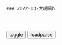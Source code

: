 ```note
### 2022-03-大明风h
```

<table id="tbc" style="white-space:pre-wrap">
</table>
<button onclick="toggleb()">toggle</button>
<button onclick="loadparse()">loadparse</button>
<br>
<!-- 🌸<br>🍅-　-🍑<hr>🍀 -->
<pre>
<textarea rows="30" cols="100" style="display: none" id="tar">

大明：成祖欲率五十万大军深入漠北，亲征鞑靼，命太子监国
https://mbd.baidu.com/newspage/data/videolanding?nid=sv_2222443532725037624&sourceFrom=pc_feedlist

我也想100年不打仗多好啊，你们都回去抱孩子。

<font size="1" style="color:#DCDCDC">2022-05-17</font>

大明：朱棣有宝器千里眼，三个儿子吓得魂不守舍，啥话也不敢说
https://mbd.baidu.com/newspage/data/videolanding?nid=sv_7869411252016401537&sourceFrom=pc_feedlist

有一些不能干活的，在囚犯堆里办学讲课。

<font size="1" style="color:#DCDCDC">2022-05-16</font>

大明：朱棣两个儿子造反，带火把去火药库，准备要炸了皇城
https://mbd.baidu.com/newspage/data/videolanding?nid=sv_13462734480265095078&sourceFrom=rec

<font size="1" style="color:#DCDCDC">2022-05-16</font>

大明：锦衣卫带反贼进诏狱，不料王爷奉旨查狱，危急关头直接拔剑
https://mbd.baidu.com/newspage/data/videolanding?nid=sv_2429833178600233237&sourceFrom=rec

你个小小的锦衣卫，可以住这么大的一个院子，不知道祸害了多少老百x。a龖龖囗

<font size="1" style="color:#DCDCDC">2022-05-16</font>

皇妃：皇上失去了所有，太上皇却一家和乐，皇上气魔怔了
https://mbd.baidu.com/newspage/data/videolanding?nid=sv_7910576526548154378&sourceFrom=rec

我知道我样样都不如他，可我现在是皇上，我总比他强了？
赫鲁晓夫

这都是你害的，你和你儿子害的。你们把本该属于我的东西，偷走了。a龖龖囗

<font size="1" style="color:#DCDCDC">2022-05-16</font>

朱瞻基交代后事，一辈子唯一打眼的，就是不看好朱祁钰
https://mbd.baidu.com/newspage/data/videolanding?nid=sv_15037262468317612447&sourceFrom=rec

我这一辈子只有在做反贼的时候才觉得有趣。

<font size="1" style="color:#DCDCDC">2022-05-16</font>

六朝记事：太子虽唯唯诺诺，但想保护好自己的家人，有问题吗！
https://mbd.baidu.com/newspage/data/videolanding?nid=sv_17328304518591774411&sourceFrom=rec

别人能给你，别人也能从你这拿走。

我得保证你娘和你，活下去，咱们折腾不起。

岁数大了，牙都掉了，可是这个，舌头还在。怂点活得长久。a龖龖囗

<font size="1" style="color:#DCDCDC">2022-05-16</font>

大明：汉王卸任监国之职，由太子接任，汉王委屈不知向谁诉说
https://mbd.baidu.com/newspage/data/videolanding?nid=sv_9972416288738104787&sourceFrom=rec

每天躺在炕上，浑身上下骨头节全是疼的。

<font size="1" style="color:#DCDCDC">2022-05-16</font>

大明：朱棣寻到建文帝，天明就要二龙相见，晚上激动地睡不着觉
https://mbd.baidu.com/newspage/data/videolanding?nid=sv_10444726807835223088&sourceFrom=rec

如果g家没有改朝换代，以他们的才能，早就是一品上将军了。

<font size="1" style="color:#DCDCDC">2022-05-16</font>

大明：朱棣寻到建文帝所在，冲到他面前，问他会不会召集旧部造反
https://mbd.baidu.com/newspage/data/videolanding?nid=sv_13773991722667552324&sourceFrom=rec

只要陛下能悔悟当初，及时补救，这些噩梦会自然消退。

我从小就被人教导，一定要报仇。

你用仇恨做粮食，我四叔用恐惧做粮食，都是一样的不安。a龖龖龖

我不需要任何东西，来抵抗恐惧，我已经到了知足常乐。什么样的境况，我都能够开心地活下去。

其实这一辈子都没活明白，又何谈下辈子？一世命即是万世命，
不反思何改变自己，新不能安，到哪里都会被苦恼困扰。要与自己将和。

她虽未学佛，行的却是菩萨道。

<font size="1" style="color:#DCDCDC">2022-05-16</font>

六朝记事：真凶竟是老二，叔叔竟要杀了自己侄儿！
https://mbd.baidu.com/newspage/data/videolanding?nid=sv_18098098106139084765&sourceFrom=rec

生异心，他们命在我手里，他们当年怎么来的j城？都在花谁的钱？

这些靖难遗孤里，有几个有些头脑的人，绝非那么好骗。

<font size="1" style="color:#DCDCDC">2022-05-16</font>

六朝记事：皇帝现在连太子都不相信，连太孙都不见，这下危险了！
https://mbd.baidu.com/newspage/data/videolanding?nid=sv_9962859845455410407&sourceFrom=rec

我爹比老虎还毒。

<font size="1" style="color:#DCDCDC">2022-05-16</font>

大明：阿鲁台部辽东作恶，成祖朱棣听闻大怒，召集三个儿子想对策
https://mbd.baidu.com/newspage/data/videolanding?nid=sv_13783510226161326730&sourceFrom=pc_feedlist

今天皇上临幸你，别慌，记住今天的日子，以后就是你的生日。

<font size="1" style="color:#DCDCDC">2022-05-17</font>

大明：反贼白天行刺皇帝，晚上就被锦衣卫搜查，紧急关头灵机一动
https://mbd.baidu.com/newspage/data/videolanding?nid=sv_13642720029829833226&sourceFrom=rec

我承蒙太祖高皇帝，临幸过两次，你呢？

<font size="1" style="color:#DCDCDC">2022-05-16</font>

大明：郑和宝船回大明，携各国使臣礼物觐见，成祖龙颜大悦设宴席
https://mbd.baidu.com/newspage/data/videolanding?nid=sv_17229941433456042243&sourceFrom=pc_feedlist

（侏儒假装对抗演练）
行礼，列队，起。杀！
打赏，打赏。

<font size="1" style="color:#DCDCDC">2022-05-16</font>

风华：朱瞻基带着若微进牢，没想到遇到汉王，吓得两人掉头就跑！
https://mbd.baidu.com/newspage/data/videolanding?nid=sv_12800710257651030618&sourceFrom=rec

<font size="1" style="color:#DCDCDC">2022-05-16</font>

六朝记事：善祥找上大胖子，竟想给朱瞻基当妃，有野心！
https://mbd.baidu.com/newspage/data/videolanding?nid=sv_13690337330377654120&sourceFrom=rec

你看看我，又老又胖。其实宫里头倒是也没禁我再娶个嫔，不过我确实是精力日衰，对这个也没什么兴趣了。

我也知道，我这个人厚道，心善，好些个人都想跟着我。可是无奈，身子骨真是不行了。

<font size="1" style="color:#DCDCDC">2022-05-16</font>

皇妃：文天祥殉g，于谦特意为他画像，就注定了自己以后的路！
https://mbd.baidu.com/newspage/data/videolanding?nid=sv_16405653241017661705&sourceFrom=rec

<font size="1" style="color:#DCDCDC">2022-05-15</font>

大明：成祖为解决身后之忧，强行将仁宗扶上皇位，无人敢表示不满
https://mbd.baidu.com/newspage/data/videolanding?nid=sv_6540853567124051165&sourceFrom=pc_feedlist

我在猪圈里，吃了几年的猪屎，才把这个天下拿下来。

<font size="1" style="color:#DCDCDC">2022-05-15</font>

大明王朝：午时三刻已过，嘉靖放了海瑞一马，结果海瑞听了大怒！
https://mbd.baidu.com/newspage/data/videolanding?nid=sv_10168842417328126165&sourceFrom=rec

<font size="1" style="color:#DCDCDC">2022-05-15</font>

大明：成祖朱棣二儿子汉王，带两千军队进城造反，准备杀父夺皇位
https://mbd.baidu.com/newspage/data/videolanding?nid=sv_14091158289086843406&sourceFrom=pc_feedlist

<font size="1" style="color:#DCDCDC">2022-05-12</font>

六朝记事：老二监起了g，竟想把培养的内奸全部除掉，真狠啊！
https://mbd.baidu.com/newspage/data/videolanding?nid=sv_9856450105151083258&sourceFrom=pc_feedlist

只有死人才能保守秘密。

几个反贼而已。

<font size="1" style="color:#DCDCDC">2022-05-11</font>

六朝记事：老二真面目被猜到，不敢讲朱瞻基想要逃跑！
https://mbd.baidu.com/newspage/data/videolanding?nid=sv_9757847702495627533&sourceFrom=rec

<font size="1" style="color:#DCDCDC">2022-05-10</font>

六朝记事：老和尚劝说朱棣大赦天下，没想到朱棣死活不干，笑人！
https://mbd.baidu.com/newspage/data/videolanding?nid=sv_8458569207336559013&sourceFrom=rec

难道我一生的功绩，洗不清我的罪名？

功是功，过是过。

与m更始，与有功者更始，与有仇者更始。告诉他们，天下王朝已是崭新的篇章。

那不就是承认我错了？打到十八层地狱，我也不承认。我为g家征战一辈子，我辛苦一辈子。我没做错，我不认这个账，我不认。我不认这个账，不认。

朱家的杀戮远远不会停下来，
你后人的后人一直如此，直到这怨念停止。

<font size="1" style="color:#DCDCDC">2022-05-10</font>

永乐：汉王是打仗的人，天下越乱，对他越有利！
https://mbd.baidu.com/newspage/data/videolanding?nid=sv_18062591476719968272&sourceFrom=rec

天下大乱，越乱越好。a龖龖囗

死了那么多人，他们有人管过，有人问过吗？a龖龖囗

<font size="1" style="color:#DCDCDC">2022-05-10</font>

永乐：太孙告诉姑娘，有一个法子，可治皇上心病
https://mbd.baidu.com/newspage/data/videolanding?nid=sv_11056124278789969132&sourceFrom=rec

愿化解恩怨，清洗血污。a龖龖囗

<font size="1" style="color:#DCDCDC">2022-05-10</font>

风华：皇上给孙子忠告：你要真爱权力，就得准备好做一个孤家寡人
https://mbd.baidu.com/newspage/data/videolanding?nid=sv_9799940821306769575&sourceFrom=rec

我爹告诉我，答应的事要做，欠的债要还。我不喜欢言而无信。

你要真的爱q力，就得准备好做一个孤家寡人。

<font size="1" style="color:#DCDCDC">2022-05-09</font>

六朝记事：朱瞻基去见若微，没想到刚见面就摔他东西，气死了！
https://mbd.baidu.com/newspage/data/videolanding?nid=sv_9581256719004206846&sourceFrom=rec

来人！（扇耳光）舒服了，对不住，二位，去御前司领赏吧。

<font size="1" style="color:#DCDCDC">2022-05-09</font>

六朝记事：朱瞻基故意落入圈套，就想得知敌老巢在哪，是个狠人！
https://mbd.baidu.com/newspage/data/videolanding?nid=sv_14780743253002067003&sourceFrom=rec

你们反贼的日子，过得挺好啊。a龖龖囗

<font size="1" style="color:#DCDCDC">2022-05-09</font>

少帅19：还是四大爷了解张学良，送他一件神秘礼物，这下凤至有福了
https://mbd.baidu.com/newspage/data/videolanding?nid=sv_16213079812925010954&sourceFrom=rec

两码事，你爹和我的事，与咱爷俩的事不相干。

凤至那丫头我见过，你们俩是绝配，别跟你爸爸犟了。

<font size="1" style="color:#DCDCDC">2022-04-30</font>

霸气朱棣内心也有柔软的一面，谁说帝王家没有亲情
https://mbd.baidu.com/newspage/data/videolanding?nid=sv_14429979351439508572&sourceFrom=rec

谁家没有没出息的孩子，凭什么他是老大就什么都给他。

<font size="1" style="color:#DCDCDC">2022-04-30</font>

如果老头不打靖难这一仗，我们该是多好的兄弟呀！
https://mbd.baidu.com/newspage/data/videolanding?nid=sv_10055531451328850160&sourceFrom=rec

我们小时候在一起，。都是我护着他。那时候我们不愿意当王爷。如果老头不打靖难这一仗，我跟他是多好的兄弟啊。

<font size="1" style="color:#DCDCDC">2022-04-30</font>

皇妃：杨阁老提议以和为贵，太子气坏了，于谦也瞧不上！
https://mbd.baidu.com/newspage/data/videolanding?nid=sv_5123627162983756475&sourceFrom=rec

像你这样做官，我宁可去喂马。不问是非，只看利害，一意逢迎，这是妾妇之道。a龖龖囗

<font size="1" style="color:#DCDCDC">2022-04-30</font>

皇妃：朱瞻基年少气盛，要杀了言官，三杨一脸不赞同！
https://mbd.baidu.com/newspage/data/videolanding?nid=sv_7381292243393739839&sourceFrom=rec

皇上，要s人有王法。太祖皇帝有遗旨，不s言官。
史笔如铁，我是怕皇上扛不起呀。

<font size="1" style="color:#DCDCDC">2022-04-30</font>

皇妃：太子终于明白何为gj，皇上放心咽下最后一口气！
https://mbd.baidu.com/newspage/data/videolanding?nid=sv_4631840323789265994&sourceFrom=rec

<font size="1" style="color:#DCDCDC">2022-04-30</font>

皇妃：h王这招是真的绝，让皇上杀了自己的亲叔叔，太狠了
https://mbd.baidu.com/newspage/data/videolanding?nid=sv_2801080175068174719&sourceFrom=rec

<font size="1" style="color:#DCDCDC">2022-04-30</font>

永乐：贵妃年龄还小，脾气十分任性，直接将太医赶走
https://mbd.baidu.com/newspage/data/videolanding?nid=sv_13523177251002884709&sourceFrom=rec

这每天吃了睡，睡了吃的，就跟猪似的。

<font size="1" style="color:#DCDCDC">2022-04-26</font>

皇妃：太子都一把年纪了，皇上遇到好玩的，还不忘给他带回来！
https://mbd.baidu.com/newspage/data/videolanding?nid=sv_11565685728100264853&sourceFrom=rec

天下人心，皆盼治世。h王不是治世之才。皇上只看到眼下江山不稳，焉知再上来一个好大喜功，征战不休的皇帝。到那时人心离散，宗庙倾覆。

<font size="1" style="color:#DCDCDC">2022-04-26</font>

大明风h：善祥自尊心和自卑心太强，拿孩子当挡箭牌，又旧事重提
https://mbd.baidu.com/newspage/data/videolanding?nid=sv_11233041738994226478&sourceFrom=rec

<font size="1" style="color:#DCDCDC">2022-04-18</font>

大明风h：祁镇在奶奶宫里自由的很，转身看见若微瞬间变乖巧
https://mbd.baidu.com/newspage/data/videolanding?nid=sv_16611822529592755177&sourceFrom=rec

<font size="1" style="color:#DCDCDC">2022-04-18</font>

大明风h：职业间谍赵王来送密报，成功勾起詹基的兴趣
https://mbd.baidu.com/newspage/data/videolanding?nid=sv_13890272435327663331&sourceFrom=rec

<font size="1" style="color:#DCDCDC">2022-04-11</font>

大明风h：詹基有几分当年朱棣的模样，手足相残还搞贺典太丢人！
https://mbd.baidu.com/newspage/data/videolanding?nid=sv_16275990235047700222&sourceFrom=rec

g史馆的也不许记，这件事情就这样淹掉了吧。a龖龖龖

<font size="1" style="color:#DCDCDC">2022-04-11</font>

皇妃：太孙继承了朱棣和太子的优点，汉王：这样的人心机太重
https://mbd.baidu.com/newspage/data/videolanding?nid=sv_7796820283353457165&sourceFrom=pc_feedlist

<font size="1" style="color:#DCDCDC">2022-04-26</font>

大明风h：h王和于谦开始称兄道弟，整个人突然就活明白了
https://mbd.baidu.com/newspage/data/videolanding?nid=sv_669979666690180746&sourceFrom=pc_feedlist

论起虚伪残忍，他不输我爹永乐皇帝。论起狡诈伪善，他超过我大哥。这样的人心机太重，杀气太大，运气太好，这三件事都夺了天机，他不会长寿的。

<font size="1" style="color:#DCDCDC">2022-04-11</font>

朱瞻基平叛二叔造反，三千营被一纸回j诏令策反
https://mbd.baidu.com/newspage/data/videolanding?nid=sv_7866032948270185655&sourceFrom=rec

<font size="1" style="color:#DCDCDC">2022-04-07</font>

皇妃：敢给朱棣甩脸色，美女是第一个，不愧是以后大明的主人！
https://mbd.baidu.com/newspage/data/videolanding?nid=sv_4840602297390964229&sourceFrom=pc_feedlist

我死了，不过就是一个人死了罢了，倒是你死了，我关心的那些人就都活不下去了。我有什么好爱惜自己的呢？

<font size="1" style="color:#DCDCDC">2022-04-07</font>

永乐：皇上想杀太上皇，太后知道他的打算，却不敢阻拦！,影视,历史片,好看视频
https://haokan.baidu.com/v?vid=9656243040607762643&sfrom=baidu-feed

<font size="1" style="color:#DCDCDC">2022-03-28</font>

大明风h：难兄难弟，h王后知后觉发现被套路，一切都来不及了,影视,历史片,好看视频
https://haokan.baidu.com/v?vid=11993020671443034212&sfrom=baidu-feed

<font size="1" style="color:#DCDCDC">2022-03-28</font>

大明风h：太子太逗了，竟要把狗封成大学士，这谁听了都得笑,影视,宫廷片,好看视频
https://haokan.baidu.com/v?vid=6405000328386920849

勿禁m间音乐嫁娶，
勿扰天下士子百x。

建文一朝，靖难之役所流放诸臣，所杀戮诸臣当以大赦。存者招用，死者恤其子孙，入监者释放复职，流者尽皆还家，不可一误再误。

<font size="1" style="color:#DCDCDC">2022-03-28</font>

大明风h：朱棣信守承诺，把三万多靖难遗孤z策放宽，英明啊,影视,历史片,好看视频
https://haokan.baidu.com/v?vid=9148137133792663236&sfrom=baidu-feed

<font size="1" style="color:#DCDCDC">2022-03-28</font>

少帅：张作霖：山不向我走来，我便向它走去！有点意思啊！,影视,战争片,好看视频
https://haokan.baidu.com/v?vid=3036946399217196218&sfrom=baidu-feed

我张雨亭一生敬重读书人。

我这个人是不赶趟了，我得让我儿子得赶趟。

这书有两种，一种是有字的，一种是无字的，您懂的。

<font size="1" style="color:#DCDCDC">2022-03-25</font>

老帅语录：“山不向我走来，我便向它走去”_哔哩哔哩_bilibili
https://www.bilibili.com/video/av753585268/

<font size="1" style="color:#DCDCDC">2022-03-25</font>

永乐：子孙后代都走了，只留下太妃一个人，活得像个死人！,影视,历史片,好看视频
https://haokan.baidu.com/v?vid=4638809403441651763&sfrom=baidu-feed

要收于谦的尸，就让他收吧。

你不要违逆他，他连你都敢s，他已经变成一条龙了。

<font size="1" style="color:#DCDCDC">2022-03-25</font>

大明风h：在鸡鸣寺，朱棣都梦见杀瞻基了，连佛祖都镇不住他,影视,历史片,好看视频
https://haokan.baidu.com/v?vid=4202761975739845902

现在就连念经也，挡不住你做噩梦。你梦见你杀了他，是菩萨告诉我的。

你起杀心的时候，就连佛龛里的菩萨都会动。

<font size="1" style="color:#DCDCDC">2022-03-24</font>

永乐：大臣还想说话，保太孙当皇上，可被皇上给噎了下去,影视,历史片,好看视频
https://haokan.baidu.com/v?vid=5836911137955921409&sfrom=baidu-feed

我不能让后人说，永乐篡位后，世儿孙个个学他自相残杀，为千古所笑。

他如果即位，必死在h王，赵王的刀下。我在床上思来想去，看不到一点胜算。

<font size="1" style="color:#DCDCDC">2022-03-24</font>

永乐：太子将军机处搬回家里，事无巨细，一一应答,影视,宫廷片,好看视频
https://haokan.baidu.com/v?vid=16940372498677533191

现在这些军g，
一个个都发了财。
其实下面吃空饷的很厉害，一半都不够。现在战争在即，想要狠狠地整改一次都做不到。

皇上身边，没有说真话的人。a龖龖龖

<font size="1" style="color:#DCDCDC">2022-03-24</font>

风h：太孙准备大婚，怎料太子妃拿出清单批钱，抠门太子看懵了,影视,宫廷片,好看视频
https://haokan.baidu.com/v?vid=9309188993399014958&sfrom=baidu-feed

黄鼠狼下耗子，真是一窝不如一窝。

<font size="1" style="color:#DCDCDC">2022-03-24</font>

永乐：美女脾气太太，跟着太孙进大牢，还不让别人怀疑她！,影视,历史片,好看视频
https://haokan.baidu.com/v?vid=264086610659634038&sfrom=baidu-feed

我摊上的麻烦事，比你大多了。

<font size="1" style="color:#DCDCDC">2022-03-24</font>

永乐：朱棣人到老年，依旧百发百中，不愧为文武双全,影视,历史片,好看视频
https://haokan.baidu.com/v?vid=3934732795113082338&sfrom=baidu-feed

做皇上身边的红人，过的是明抢易挡，暗箭难防的日子。

我爷爷老了，心里有话不与人说，谁也猜不透。

<font size="1" style="color:#DCDCDC">2022-03-24</font>

大明风h：若微有希望！看来太子对这个儿媳妇很满意，这下有的看,影视,宫廷片,好看视频
https://haokan.baidu.com/v?vid=11555638609862219073&sfrom=baidu-feed

反正最后都是老爷子定嘛。

<font size="1" style="color:#DCDCDC">2022-03-24</font>

永乐：太孙自认聪明，可以瞒住心上人身份，没想到朱棣早就知道了,影视,历史片,好看视频
https://haokan.baidu.com/v?vid=7849190559143018861&sfrom=baidu-feed

那爷爷要是想听我骗人呢，我也可以说没有。

我给你那么长的时间，你就是不说。

<font size="1" style="color:#DCDCDC">2022-03-23</font>

少帅：张学良摸了摸枪，称这枪真好啊，土匪却没明白啥意思,影视,战争片,好看视频
https://haokan.baidu.com/v?vid=8463732876149132118&sfrom=baidu-feed

一个绝顶聪明得骗子，被一个更高明的骗子给骗了。

<font size="1" style="color:#DCDCDC">2022-03-23</font>

大明风h：朱元璋霸气外露，拔剑挥舞，朱棣吓得直求饶,影视,历史片,好看视频
https://haokan.baidu.com/v?vid=17149859113179077070&sfrom=baidu-feed

<font size="1" style="color:#DCDCDC">2022-03-22</font>

永乐：公开把皇宫比作监狱，美女是第一人，太孙居然不生气！,影视,宫廷片,好看视频
https://haokan.baidu.com/v?vid=14882373656345288170&sfrom=baidu-feed

好大一座监狱。

<font size="1" style="color:#DCDCDC">2022-03-21</font>

永乐：朱棣要编制永乐大典，江南学子连夜把书籍做旧交上来！,影视,历史片,好看视频
https://haokan.baidu.com/v?vid=11220916724459983374&sfrom=baidu-feed

皇上你这是听谁说的？我就是担心，怕是你自己琢磨的。

<font size="1" style="color:#DCDCDC">2022-03-21</font>

永乐：h王嫌弃老三胆子小，一转头老子就在前面，吓得瑟瑟发抖！,影视,历史片,好看视频
https://haokan.baidu.com/v?vid=13890060786443322815&sfrom=baidu-feed

当皇上，心得狠。

<font size="1" style="color:#DCDCDC">2022-03-21</font>

永乐：美女已经嫁给太孙，还不改口叫太子为父亲，丈夫不高兴了！,影视,历史片,好看视频
https://haokan.baidu.com/v?vid=3109297915498369655&sfrom=baidu-feed

爷爷总说，我爹是阴沟里边，蹦出的棉花球。宫里出了这么一个谦谦君子，爷爷怎么看都不舒服。

<font size="1" style="color:#DCDCDC">2022-03-21</font>

大明风h：扮猪吃老虎，太子以退为进，保住自己性命,影视,历史片,好看视频
https://haokan.baidu.com/v?vid=5066568070385950534&sfrom=baidu-feed

到底是谁在把我们往火坑里面推？

<font size="1" style="color:#DCDCDC">2022-03-21</font>

永乐：监g大事，皇帝干了二十年，都觉得太难了,影视,历史片,好看视频
https://haokan.baidu.com/v?vid=11762833021497873708&sfrom=baidu-feed

老和尚不让射鸟
说是有干天和。

<font size="1" style="color:#DCDCDC">2022-03-18</font>

永乐：太子到底有多聪明，太孙只学会了一句，朱棣就对他刮目相看,影视,历史片,好看视频
https://haokan.baidu.com/v?vid=7085102979519211909

文武百g能干看着吗？他们当g这么多年，贪污那么多钱，留着干吗，不多捐点。

<font size="1" style="color:#DCDCDC">2022-03-17</font>

永乐：儿子寄个家书，满纸写的都是公事，还不如写个折子,影视,历史片,好看视频
https://haokan.baidu.com/v?vid=4327179447386336952&sfrom=baidu-feed

眩晕之症，日渐严重。

<font size="1" style="color:#DCDCDC">2022-03-17</font>

永乐：朱棣还在世，后宫就是太子妃说了算，还真是奇葩！,影视,宫廷片,好看视频
https://haokan.baidu.com/v?vid=6778902962002665713&sfrom=baidu-feed

gj内乱又起，打赢了耗费元气，打输了挖坟掘墓挫骨扬灰，你想想你爷爷是在乎这些事呢，还是在乎你这颗小脑袋？

太子经常天亮才睡，饭菜凉了也不会怪我们，这样的人将来能做皇帝，是天下人的福分。

<font size="1" style="color:#DCDCDC">2022-03-17</font>

永乐：美女刺杀姚广孝，没想到太孙突然进来，救了他的命！,影视,历史片,好看视频
https://haokan.baidu.com/v?vid=2182958767183923432&sfrom=baidu-feed

<font size="1" style="color:#DCDCDC">2022-03-15</font>

永乐：朱棣到底有多狠，只是说了一句话，太孙被吓病了两天！,影视,历史片,好看视频
https://haokan.baidu.com/v?vid=7641473891685526915&sfrom=baidu-feed

孩子老觉得自个比爹娘聪明，直到什么时候把这祸惹下来了，自个收拾不了了，这才回来。

你还是有私心啊。

你爷爷是从来不给别人留余地的，这余地得自己去争取。

你既然敢往前挤，就应该想到会有这么一天。

<font size="1" style="color:#DCDCDC">2022-03-15</font>

永乐：将军是个憨憨，说好的带兵谋反，关键时刻为金钱放弃太上皇,影视,历史片,好看视频
https://haokan.baidu.com/v?vid=9211653460966400574&sfrom=baidu-feed

傻孩子你也知道内宫除了皇上，没有半个带把的，你今天就给我撒开欢s，看什么好就往兜里装，今天咱爷们发财的时候到了。


<font size="1" style="color:#DCDCDC">2022-03-15</font>

察见渊鱼者不祥_百度百科
https://baike.baidu.com/item/%E5%AF%9F%E8%A7%81%E6%B8%8A%E9%B1%BC%E8%80%85%E4%B8%8D%E7%A5%A5

《列子˙说符》：“察见渊鱼者不祥，智料隐匿者有殃。”，又见《韩非子˙说林》：“古者有谚曰：知渊中之鱼者不祥。”。

<font size="1" style="color:#DCDCDC">2022-03-14</font>

永乐：j王还真是厉害，手下探子众多，连皇宫都有他的耳目！,影视,历史片,好看视频
https://haokan.baidu.com/v?vid=15888246335203826552&sfrom=baidu-feed

老二手握重兵，经营多年，内外勾结，层层布防。对外，马哈木往来京城，是他一手安排，鞑靼部，阿鲁台，兀良哈也与他交好。对内，
靖难遗孤
盘踞武夷山，进j行刺。背后出钱，暗中指挥的也是他。

你爷爷灵前一张遗旨，就把他多年经营的势力，瓦解得干干净净，难怪他会盛怒。

这些哪是人干出来的事情？

<font size="1" style="color:#DCDCDC">2022-03-14</font>

永乐：皇宫里发生的事，太子还没有回来，太子妃全知道了！,影视,宫廷片,好看视频
https://haokan.baidu.com/v?vid=9926838979601761249&sfrom=baidu-feed

冤有头债有主，靖难的时候，我跟你一样都是孩子，你的父母不是我s的。你脑子里，不会进了浆糊了吧？

反正，谁干事谁挨骂。

<font size="1" style="color:#DCDCDC">2022-03-14</font>

她是大明风h中最惨的人，含辛茹苦把善祥养大，还为她顶罪而死
https://baijiahao.baidu.com/s?id=1655859857754831748&wfr=spider&for=pc

<font size="1" style="color:#DCDCDC">2022-03-14</font>

大明风h：太子太逗了，竟要把狗封成大学士，这谁听了都得笑,影视,宫廷片,好看视频
https://haokan.baidu.com/v?vid=6613332338177823250&sfrom=baidu-feed

真乖真乖，真乖，封你为白毛格大学士。

这么大一活爹在这，你看不见？

你爹我监g这么多年，南七北六十三省，吃喝拉撒睡全用我管。a龖龖囗

<font size="1" style="color:#DCDCDC">2022-03-28</font>

永乐：丞相门前三品g，太子的宠物都是大学士！,影视,宫廷片,好看视频
https://haokan.baidu.com/v?vid=8083940226370275972&sfrom=baidu-feed

您一会叫我，一会叫您的狗儿子，我哪知道您叫谁。

我看你最近有点飘，闹不好要出事。

<font size="1" style="color:#DCDCDC">2022-03-14</font>

永乐：太子妃看起来大大咧咧，其实论心机比谁都厉害！,影视,宫廷片,好看视频
https://haokan.baidu.com/v?vid=5492127226683982724&sfrom=baidu-feed

<font size="1" style="color:#DCDCDC">2022-03-14</font>

少帅：张学良不满老蒋调走东北军，饭桌上提出辞职，忍不了了！,影视,战争片,好看视频
https://haokan.baidu.com/v?vid=8910778664726453685&sfrom=baidu-feed

意大利也是一个d，一个zf，一个l袖。

那里每一个餐盘都是意大利面，每一面墙都是墨索里尼。

<font size="1" style="color:#DCDCDC">2022-03-12</font>

永乐：太妃以打人为乐，皇后被打的没办法了，才来找太后求情！,影视,宫廷片,好看视频
https://haokan.baidu.com/v?vid=711834981909379490&sfrom=baidu-feed

这次不行，gj有体z，我没法帮你。

<font size="1" style="color:#DCDCDC">2022-03-12</font>

永乐：老朱家的人都一样，没有一朝一代安稳，每个皇位都要靠抢！,影视,宫廷片,好看视频
https://haokan.baidu.com/v?vid=11837234354381968250&sfrom=baidu-feed

皇上昏庸，本是藩王，夺帝位而自为。太上皇奉天承运，得以复辟。你们这些逆臣，你们都瞎了眼。

<font size="1" style="color:#DCDCDC">2022-03-12</font>

永乐：皇上想杀太上皇，太后知道他的打算，却不敢阻拦！,影视,历史片,好看视频
https://haokan.baidu.com/v?vid=9656243040607762643&sfrom=baidu-feed

我对他那么好。我对他好吗？好。我对他那么好，我对他那么好，我对他那么好，他带刀来干什么？

<font size="1" style="color:#DCDCDC">2022-03-12</font>

永乐：贵妃不得朱棣宠幸，在后宫还是吃香的喝辣的，小宫女心动了,影视,宫廷片,好看视频
https://haokan.baidu.com/v?vid=15186777540398867928&sfrom=baidu-feed

那咱们连姐妹都没得做，我不跟想做我主子的人，交朋友

<font size="1" style="color:#DCDCDC">2022-03-11</font>

大明风h（2019年汤唯、朱亚文主演的电视剧）_百度百科
https://baike.baidu.com/item/%E5%A4%A7%E6%98%8E%E9%A3%8E%E5%8D%8E/23359259

朱高炽
虽是一g储君，却处在家庭“食物链”的最底端，任人“欺负”，

<font size="1" style="color:#DCDCDC">2022-03-11</font>

永乐：儿媳带着孙子一起死，太妃伤心欲绝，一夜之间老30岁！,影视,宫廷片,好看视频
https://haokan.baidu.com/v?vid=4510039051177502410&sfrom=baidu-feed

<font size="1" style="color:#DCDCDC">2022-03-11</font>

风华：这次是一代仁义明君，汉王就算后悔也没有用，这招可太绝了,影视,历史片,好看视频
https://haokan.baidu.com/v?vid=5386579427711545820&sfrom=baidu-feed

连爷爷都想不出能有什么办法可以助我赢你，我爹却做到了。他一再忍让，是你不懂节制。

我也是花了好长时间，才将我爹的所作所为拼凑到一起，看个明明白白。

窝在家里混吃等死。a龖囗囗

<font size="1" style="color:#DCDCDC">2022-03-11</font>

永乐：于谦有真才实学，皇上只看了一眼他的文章，脸色都变了！,影视,宫廷片,好看视频
https://haokan.baidu.com/v?vid=2645499365303905812&sfrom=baidu-feed

皇上岂不知以边关将士得生命为长城，远远不如以天下人的人心为长城更稳妥。a龖龖龖

双方在边境上互市，朝廷主持，能减少多少劫掠。牧m是不想打仗的，只要互市管理公允。

<font size="1" style="color:#DCDCDC">2022-03-11</font>

永乐：g师通过推演，算出朱家劫数，之后必有大乱,影视,历史片,好看视频
https://haokan.baidu.com/v?vid=6008707454190023808&sfrom=baidu-feed

SS80241
分别是：1.靖难之役 2.土木堡之变 3.夺门之变

<font size="1" style="color:#DCDCDC">2022-03-11</font>

永乐：看了父亲来得家书，得知父亲病重，儿子瞬间崩溃了,影视,历史片,好看视频
https://haokan.baidu.com/v?vid=7436284930741145833&sfrom=baidu-feed

<font size="1" style="color:#DCDCDC">2022-03-10</font>

永乐：汉王大手大脚，花光了朱棣的钱，气的老子大骂他笨蛋！,影视,历史片,好看视频
https://haokan.baidu.com/v?vid=4607750587519147424&sfrom=baidu-feed

就算你把永乐大典，修成古今第一奇书。史g也不会记载，你是顺位继承的。

gj一年就这么点钱，我去赈灾我也想啊。你当甩手掌柜的，让我们算账，想一出是一出地花钱。a龖龖囗秃子

<font size="1" style="color:#DCDCDC">2022-03-10</font>

永乐：太子和皇上作对，太孙被吓得趴在地上起不来，没出息！,影视,宫廷片,好看视频
https://haokan.baidu.com/v?vid=8855707682201197286&sfrom=baidu-feed

咱们父子相疑到这种程度了吗？这一家人还有什么意思？

一家人？爹还记得我们是一家人就好。

你爷爷在猪圈里待得太久了，他这一辈子，出不来了。可是我想做人啊，不想当猪，随他去吧。a龖龖龖

你想想我们进j以来，靖难遗孤这些人，他们办成什么大事了吗？

<font size="1" style="color:#DCDCDC">2022-03-10</font>

永乐：太孙妃虽然年轻，可处理起来gj大事，也是稳重妥当,影视,宫廷片,好看视频
https://haokan.baidu.com/v?vid=14135222141275317193&sfrom=baidu-feed

<font size="1" style="color:#DCDCDC">2022-03-23</font>

永乐：皇上竟想让老二当皇帝，不过要让g员，保老大一家,影视,历史片,好看视频
https://haokan.baidu.com/v?vid=14135222141275317193

<font size="1" style="color:#DCDCDC">2022-03-09</font>

永乐：喊阁老前来，皇上有事所托，是天下大事,影视,历史片,好看视频
https://haokan.baidu.com/v?vid=7250361951764335855&sfrom=baidu-feed

走到帐篷门口就没力气了，一动就晕。

<font size="1" style="color:#DCDCDC">2022-03-09</font>

永乐：皇上竟想让老二当皇帝，不过要让官员，保老大一家,影视,历史片,好看视频
https://haokan.baidu.com/v?vid=11609381565761495297

不能做事，活两年有什么用，只是死了没埋。

<font size="1" style="color:#DCDCDC">2022-03-09</font>

永乐：父亲一生清廉，却因为跟错了人，害了后代成反贼！,影视,历史片,好看视频
https://haokan.baidu.com/v?vid=12364414491360878097&sfrom=baidu-feed

天下太平，单凭你们这些人，兴不起什么风浪。

树老耷拉叶，人老耷拉头。

<font size="1" style="color:#DCDCDC">2022-03-09</font>

永乐：是有什么天大事，皇上正在商议国事，皇孙都要乱闯,影视,宫廷片,好看视频
https://haokan.baidu.com/v?vid=11683779899514125874&sfrom=baidu-feed

皇上你这是听谁说的？
我就是担心，怕是你自己琢磨的。a龖龖囗

<font size="1" style="color:#DCDCDC">2022-03-09</font>

永乐：三杨都是太子d，如果太子可以登基，他们的好日子来了！,影视,历史片,好看视频
https://haokan.baidu.com/v?vid=4173187222818103214

儿子在人家手里头，误了事还了得。你要是舍得了儿子，我就歇着。

<font size="1" style="color:#DCDCDC">2022-03-09</font>

永乐：朱棣赐孙子金牌，让他先斩后奏，太孙高兴得拿着东西就跑！,影视,历史片,好看视频
https://haokan.baidu.com/v?vid=4236278494683620192&sfrom=baidu-feed

让他们觉得，我们就这么蠢。两军阵前，你要尽一切努力让对方轻视你。

<font size="1" style="color:#DCDCDC">2022-03-09</font>

少帅：张学良和老蒋吵架，不料下意识的一个动作，把老蒋吓一大跳,影视,战争片,好看视频
https://haokan.baidu.com/v?vid=7409267090300500049&sfrom=baidu-feed

我蒋中正心中只有gj，唯独没有自己。

那就更不能打了，这内战打下去干嘛？无论谁赢谁输，都是zgg防力量的自我消耗。便宜谁，便宜的都是我们的敌人。

<font size="1" style="color:#DCDCDC">2022-03-09</font>

永乐：皇上竟想让老二当皇帝，不过要让官员，保老大一家,影视,历史片,好看视频
https://haokan.baidu.com/v?vid=12258423545554737901

她生了一个不忠不孝，谋逆篡位得贼
　您不能这么说，这天下要是还在建文手里，不定得乱成什么样呢？

<font size="1" style="color:#DCDCDC">2022-03-09</font>

永乐：皇后丑事被发现，皇上等到孩子的满月酒和妻子玩坦白局！,影视,宫廷片,好看视频
https://haokan.baidu.com/v?vid=911589885136152234&sfrom=baidu-feed

我一直在等你，给我一个解释，朕等得好辛苦，朕以为可以将心比心。

<font size="1" style="color:#DCDCDC">2022-03-08</font>

永乐：太子自己装怂，还让妻子卖惨，见到人就哭！,影视,历史片,好看视频
https://haokan.baidu.com/v?vid=1742587175973772374&sfrom=baidu-feed

今天，他俩把脑袋挂城墙上，明天咱俩的脑袋也在城墙上挂着。

我们再忍忍，等老头子走了，剩下太子，他就不是咱们的对手了。

<font size="1" style="color:#DCDCDC">2022-03-08</font>

永乐：父亲有什么品质，爷爷竟让优秀的孙子，多跟父亲学学,影视,历史片,好看视频
https://haokan.baidu.com/v?vid=10819120875919187018&sfrom=baidu-feed

大张旗鼓未必会有成绩，可逢场作戏，也有弦外之音。

<font size="1" style="color:#DCDCDC">2022-03-08</font>

影视：于凤至生了头孙，张作霖霸气一句话，从此没人敢欺负她,影视,战争片,好看视频
https://haokan.baidu.com/v?vid=5901839562843614250&sfrom=baidu-feed

一脑门褶子，咋俊呐。

<font size="1" style="color:#DCDCDC">2022-03-08</font>

永乐：朱棣宠幸年轻妃子，赏赐的章程，却要太子妃说了算！,影视,宫廷片,好看视频
https://haokan.baidu.com/v?vid=17250455118382952515&sfrom=baidu-feed

这老爷子，一把年纪了生给谁看？
这皇上是有多讨厌你们哥仨？
这战战兢兢活了二十多年，到了是给别人占位置，都活成笑话了。

我正要找他们麻烦呢，
还跟我们毁约。

<font size="1" style="color:#DCDCDC">2022-03-08</font>

永乐：四大军事要点同时换防，皇上太子都不知道消息，三杨胆真大,影视,历史片,好看视频
https://haokan.baidu.com/v?vid=5062631556676290962&sfrom=baidu-feed

可是皇上谁的劝都不听，
他固执到什么份上。

皇上知进不知退，
我们是盲人骑瞎马，夜半临深池。

大好的局面，又要一团糟。

<font size="1" style="color:#DCDCDC">2022-03-08</font>

永乐：瓦剌全军出击，要和大明决一死战，唯一放不下的就是孙子！,影视,历史片,好看视频
https://haokan.baidu.com/v?vid=13571710169523231597&sfrom=baidu-feed

想赢，我们死绝了也做不到。他口口声声要五十年的和平，我们也想要，可打不疼他，就没法和平。

皇上现在一生气，让人牵着鼻子走。a龖龖龖
　他现在谁的话都听不进去，也许只有我死在三峡口，他才会知道退兵是最好的选择。

兵部为大军冬衣筹备更换事。a龖囗囗

<font size="1" style="color:#DCDCDC">2022-03-08</font>

永乐：太孙太自信，觉得朱棣心里有他，父亲的话让他胆寒！,影视,历史片,好看视频
https://haokan.baidu.com/v?vid=17419267181812421133&sfrom=baidu-feed

对于你爷爷来说，什么怕到地底下见到太祖高皇帝啊，什么想起这个事就内疚啊，这些都吓不到他。

<font size="1" style="color:#DCDCDC">2022-03-07</font>

永乐：永乐五次远征，想要征服的草原，被孙子拿下了！,影视,历史片,好看视频
https://haokan.baidu.com/v?vid=1668300932997768765&sfrom=baidu-feed

<font size="1" style="color:#DCDCDC">2022-03-07</font>

祭文赏析·《诸葛亮祭泸水》(蜀汉·诸葛亮) - 可可诗词网
https://www.kekeshici.com/qita/beiwen/235960.html

纵虿尾以兴妖，盗狼心而逞乱。
莫作他乡之鬼，徒为异域之魂。

<font size="1" style="color:#DCDCDC">2022-03-07</font>

永乐：为了太孙的大婚礼，劳m伤财花费无数，真是奢侈！,影视,历史片,好看视频
https://haokan.baidu.com/v?vid=17041838250351356215&sfrom=baidu-feed

老和尚从来不干有把握的事情。

我见过那么多死去的人，他们最大的遗憾，就是还有什么事情没有做，我不要留这种遗憾。

<font size="1" style="color:#DCDCDC">2022-03-07</font>

永乐：朱棣看重太子，老二老三加一起，都斗不过他！,影视,历史片,好看视频
https://haokan.baidu.com/v?vid=718114412365175212&sfrom=baidu-feed

你还记得你上次说实话是什么时候吗？a龖龖囗

咱们再这么内耗下去，一点出路都没有。a龖龖囗

当着和尚骂贼秃。我不聋不傻，用得着你给朕做主吗？

皇上又要远征了，各地方g都加了赋税，无所不用其极。

愿皇上能收敛好战之心。

<font size="1" style="color:#DCDCDC">2022-03-21</font>

风华：于谦醉酒见皇上，喝得晕头转向，皇上却让他做首诗
https://mbd.baidu.com/newspage/data/videolanding?nid=sv_12196483563512423178&sourceFrom=rec

我这眼跟前一黑，心里就透亮了。

你还记得你上次说实话是什么时候吗？a龖龖囗

咱们再这么内耗下去，一点出路都没有。a龖龖囗

<font size="1" style="color:#DCDCDC">2022-05-16</font>

永乐：h王被困棺材里，反而想明白了，真正出卖他的到底是谁！,影视,历史片,好看视频
https://haokan.baidu.com/v?vid=6747330623087890101&sfrom=baidu-feed

你就是在北镇抚司待得太久了，阴气太重，眼光太窄。

<font size="1" style="color:#DCDCDC">2022-03-07</font>

荒村（明代于谦诗作）_百度百科
https://baike.baidu.com/item/%E8%8D%92%E6%9D%91/22234826

村落甚荒凉，年年苦旱蝗。
老翁佣纳债，稚子卖输粮。
壁破风生屋，梁颓月堕床。
那知牧民者，不肯报灾伤。

<font size="1" style="color:#DCDCDC">2022-03-21</font>

永乐：姚广孝遇到刺杀，朱棣立马心绪不宁，这是有感应呀！,影视,历史片,好看视频
https://haokan.baidu.com/v?vid=14683574587037966841&sfrom=baidu-feed

姻缘由心造，你的命和她的命，都是自己写的。哪有上天说了算的道理。a龖龖囗

若想保得此生平安，你应该即可退出j城隐逸山林。现在老皇上要传位了，局势变得越来越诡异。而你不应该白白去做一个牺牲品。

你时间不多了。

<font size="1" style="color:#DCDCDC">2022-03-07</font>

永乐：太子当街卖东西，儿子嫌弃丢人，冲老子发火！,影视,历史片,好看视频
https://haokan.baidu.com/v?vid=7076559895328652557&sfrom=baidu-feed

我像你一样怂，你就高兴了？

<font size="1" style="color:#DCDCDC">2022-03-05</font>

永乐：朱棣可以坐稳天下，三个儿子都功不可没，少一个都不行！,影视,历史片,好看视频
https://haokan.baidu.com/v?vid=15924662172110751027&sfrom=baidu-feed

<font size="1" style="color:#DCDCDC">2022-03-05</font>

永乐：太孙说了一大堆，朱棣表示都不在意，还要哄孙子开心！,影视,历史片,好看视频
https://haokan.baidu.com/v?vid=8125813695875738525&sfrom=baidu-feed

永乐一生，犯过大错也立过大功。几十年战战兢兢，没过过一天舒心日子。有人骂他是窃g贼，有人骂他穷兵黩武，花钱如流水，从不爱惜g力m生。

<font size="1" style="color:#DCDCDC">2022-03-05</font>

永乐：朱瞻基不行了，临死只想玩蛐蛐，老母亲泪流满面！,影视,历史片,好看视频
https://haokan.baidu.com/v?vid=17335459588507023466&sfrom=baidu-feed

这一仗我还是会打，
没有这一仗，百g如何臣服，边疆如何安宁。没有这一仗，军队内内外外，如何换血整顿？a龖龖龖

<font size="1" style="color:#DCDCDC">2022-03-05</font>

永乐：朱棣听了姚广孝的话，回来大发雷霆，太子吓得瑟瑟发抖！,影视,历史片,好看视频
https://haokan.baidu.com/v?vid=265833996743235869&sfrom=baidu-feed

你们给我起个誓，以后手上，都不能沾同胞兄弟的血。

<font size="1" style="color:#DCDCDC">2022-03-05</font>

永乐：朱棣让太子砍老二，就是为了试探，太子吓哭都不敢动手！,影视,历史片,好看视频
https://haokan.baidu.com/v?vid=533758310416503486&sfrom=baidu-feed

我也不怕什么后人评说，也不怕史g，我也不信，砍。

<font size="1" style="color:#DCDCDC">2022-03-04</font>

</textarea>
</pre>
<!-- 🍀<br>🍑-　-🍅<hr>🌸 -->

```tip
```

<script src="https://cdn.jsdelivr.net/npm/jquery@3.5.1/dist/jquery.min.js"></script>

<link rel="stylesheet" href="https://cdn.jsdelivr.net/gh/fancyapps/fancybox@3.5.7/dist/jquery.fancybox.min.css" />
<script src="https://cdn.jsdelivr.net/gh/fancyapps/fancybox@3.5.7/dist/jquery.fancybox.min.js"></script>

<script type="text/javascript">

var __urlRegex = /(\b(https?|ftp|file):\/\/[-A-Z0-9+&@#\/%?=~_|!:,.;]*[-A-Z0-9+&@#\/%=~_|])/ig;
var __imgRegex = /\.(?:jpe?g|gif|png|webp)$/i;

loadparse();

function parseURL($string){

    var exp = __urlRegex;
    return $string.replace(exp,function(match){
            __imgRegex.lastIndex=0;
            if(__imgRegex.test(match)){
                return '<a data-fancybox="gallery" href="' + match.replace("/p=700", "")
                 + '"><img src="' + match.replace("/p=700", "/p=160x200")+'" width="64"></a>';
            }
            else{
                return '<a href="' + match + '" target="_blank">' + match + '</a>';
            }
        }
    );
}

function loadparse() {
  tbc.innerHTML = parseURL(tar.value);
}

function toggleb() {
  var x = document.getElementById("tar");
  if (x.style.display === "none") {
    x.style.display = "";
  } else {
    x.style.display = "none";
  }
}

</script>
